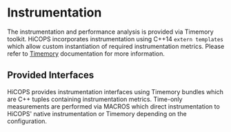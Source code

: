 # Instrumentation
The instrumentation and performance analysis is provided via Timemory toolkit. HiCOPS incorporates instrumentation using C++14 `extern templates` which allow custom instantiation of required instrumentation metrics. Please refer to [Timemory](https://timemory.readthedocs.io/en/develop/about.html) documentation for more information.

## Provided Interfaces
HiCOPS provides instrumentation interfaces using Timemory bundles which are C++ tuples containing instrumentation metrics. Time-only measurements are performed via MACROS which direct instrumentation to HiCOPS' native instrumentation or Timemory depending on the configuration.